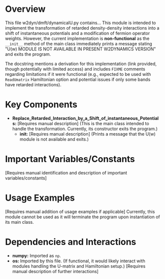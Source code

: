 # Overview

This file w2dyn/dmft/dynamicalU.py contains...
This module is intended to implement the transformation of retarded density-density interactions into a shift of instantaneous potentials and a modification of fermion operator weights. However, the current implementation is **non-functional** as the `__init__` method of the main class immediately prints a message stating "U(w) MODULE IS NOT AVAILABLE IN PRESENT W2DYNAMICS VERSION" and exits the program.

The docstring mentions a derivation for this implementation (link provided, though potentially with limited access) and includes `FIXME` comments regarding limitations if it were functional (e.g., expected to be used with `ReadUmatrix` Hamiltonian option and potential issues if only some bands have retarded interactions).

# Key Components

- **Replace_Retarded_Interaction_by_a_Shift_of_instantaneous_Potentials:** [Requires manual description] (This is the main class intended to handle the transformation. Currently, its constructor exits the program.)
  - **__init__:** [Requires manual description] (Prints a message that the U(w) module is not available and exits.)

# Important Variables/Constants

[Requires manual identification and description of important variables/constants]

# Usage Examples

[Requires manual addition of usage examples if applicable]
Currently, this module cannot be used as it will terminate the program upon instantiation of its main class.

# Dependencies and Interactions

- **numpy:** Imported as `np`.
- **os:** Imported by this file.
(If functional, it would likely interact with modules handling the U-matrix and Hamiltonian setup.)
[Requires manual description of further interactions]
